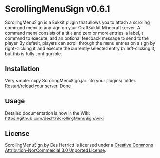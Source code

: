 # ScrollingMenuSign v0.6.1

ScrollingMenuSign is a Bukkit plugin that allows you to attach a scrolling command menu to any sign on your CraftBukkit
Minecraft server.  A command menu consists of a title and zero or more entries: a label, a command to execute, and an optional
feedback message to send to the player.  By default, players can scroll through the menu entries on a sign by right-clicking it,
and execute the currently-selected entry by left-clicking it, but this is fully configurable.

## Installation

Very simple: copy ScrollingMenuSign.jar into your plugins/ folder.  Restart/reload your server.  Done.

## Usage

Detailed documentation is now in the Wiki: https://github.com/desht/ScrollingMenuSign/wiki

## License

ScrollingMenuSign by Des Herriott is licensed under a [Creative Commons Attribution-NonCommercial 3.0 Unported License](http://creativecommons.org/licenses/by-nc/3.0/). 